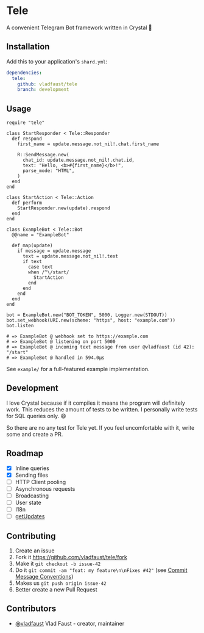 # Tele

A convenient Telegram Bot framework written in Crystal 💎

## Installation

Add this to your application's `shard.yml`:

```yaml
dependencies:
  tele:
    github: vladfaust/tele
    branch: development
```

## Usage

```crystal
require "tele"

class StartResponder < Tele::Responder
  def respond
    first_name = update.message.not_nil!.chat.first_name

    R::SendMessage.new(
      chat_id: update.message.not_nil!.chat.id,
      text: "Hello, <b>#{first_name}</b>!",
      parse_mode: "HTML",
    )
  end
end

class StartAction < Tele::Action
  def perform
    StartResponder.new(update).respond
  end
end

class ExampleBot < Tele::Bot
  @@name = "ExampleBot"

  def map(update)
    if message = update.message
      text = update.message.not_nil!.text
      if text
        case text
        when /^\/start/
          StartAction
        end
      end
    end
  end
end

bot = ExampleBot.new("BOT_TOKEN", 5000, Logger.new(STDOUT))
bot.set_webhook(URI.new(scheme: "https", host: "example.com"))
bot.listen

# => ExampleBot @ webhook set to https://example.com
# => ExampleBot @ listening on port 5000
# => ExampleBot @ incoming text message from user @vladfaust (id 42): "/start"
# => ExampleBot @ handled in 594.0µs
```

See `example/` for a full-featured example implementation.

## Development

I love Crystal because if it compiles it means the program will definitely work. This reduces the amount of tests to be written. I personally write tests for SQL queries only. 😄

So there are no any test for Tele yet. If you feel uncomfortable with it, write some and create a PR.

## Roadmap

- [x] Inline queries
- [x] Sending files
- [ ] HTTP Client pooling
- [ ] Asynchronous requests
- [ ] Broadcasting
- [ ] User state
- [ ] I18n
- [ ] [getUpdates](https://core.telegram.org/bots/api#getupdates)

## Contributing

1. Create an issue
2. Fork it https://github.com/vladfaust/tele/fork
3. Make it `git checkout -b issue-42`
4. Do it `git commit -am "feat: my feature\n\nFixes #42"` (see [Commit Message Conventions](https://gist.github.com/stephenparish/9941e89d80e2bc58a153]))
5. Makes us `git push origin issue-42`
6. Better create a new Pull Request

## Contributors

- [@vladfaust](https://github.com/vladfaust) Vlad Faust - creator, maintainer
